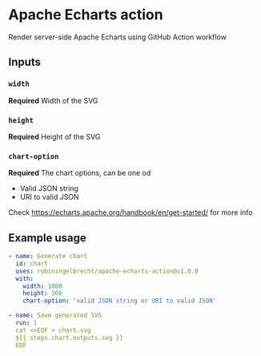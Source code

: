 # Apache Echarts action

Render server-side Apache Echarts using GitHub Action workflow

## Inputs

### `width`

**Required** Width of the SVG

### `height`

**Required** Height of the SVG

### `chart-option`

**Required** The chart options, can be one od
* Valid JSON string 
* URI to valid JSON

Check https://echarts.apache.org/handbook/en/get-started/ for more info

## Example usage

```yaml
- name: Generate chart
  id: chart
  uses: robiningelbrecht/apache-echarts-action@v1.0.0
  with:
    width: 1000
    height: 300
    chart-option: 'valid JSON string or URI to valid JSON'

- name: Save generated SVG
  run: |
  cat <<EOF > chart.svg
  ${{ steps.chart.outputs.svg }}
  EOF
```
